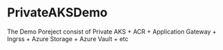 # PrivateAKSDemo

The Demo Poreject consist of Private AKS + ACR + Application Gateway + Ingrss + Azure Storage  + Azure Vault + etc

